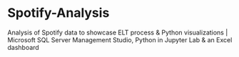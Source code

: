 # Spotify-Analysis
Analysis of Spotify data to showcase ELT process &amp; Python visualizations | Microsoft SQL Server Management Studio, Python in Jupyter Lab &amp; an Excel dashboard
